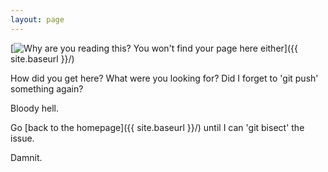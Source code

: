 ```yaml
---
layout: page
---
```


[<img src="{{ site.baseurl }}/images/404.jpg" alt="Why are you reading this? You won't find your page here either"/>]({{ site.baseurl }}/)

How did you get here? What were you looking for? Did I forget to 'git push' something again?

Bloody hell.

Go [back to the homepage]({{ site.baseurl }}/) until I can 'git bisect' the issue.


Damnit.
